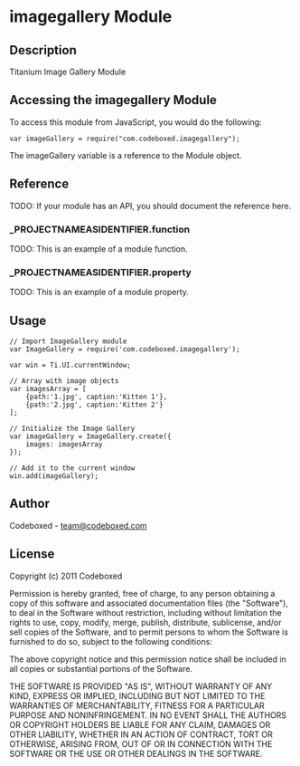 # imagegallery Module

## Description

Titanium Image Gallery Module

## Accessing the imagegallery Module

To access this module from JavaScript, you would do the following:

	var imageGallery = require("com.codeboxed.imagegallery");

The imageGallery variable is a reference to the Module object.	

## Reference

TODO: If your module has an API, you should document
the reference here.

### ___PROJECTNAMEASIDENTIFIER__.function

TODO: This is an example of a module function.

### ___PROJECTNAMEASIDENTIFIER__.property

TODO: This is an example of a module property.

## Usage

	// Import ImageGallery module
	var ImageGallery = require('com.codeboxed.imagegallery');
	
	var win = Ti.UI.currentWindow;
	
	// Array with image objects
	var imagesArray = [
	    {path:'1.jpg', caption:'Kitten 1'},
	    {path:'2.jpg', caption:'Kitten 2'}
	];
	
	// Initialize the Image Gallery
	var imageGallery = ImageGallery.create({
	    images: imagesArray
	});
	
	// Add it to the current window
	win.add(imageGallery);

## Author

Codeboxed - <team@codeboxed.com>

## License

Copyright (c) 2011 Codeboxed

Permission is hereby granted, free of charge, to any person
obtaining a copy of this software and associated documentation
files (the "Software"), to deal in the Software without
restriction, including without limitation the rights to use,
copy, modify, merge, publish, distribute, sublicense, and/or sell
copies of the Software, and to permit persons to whom the
Software is furnished to do so, subject to the following
conditions:

The above copyright notice and this permission notice shall be
included in all copies or substantial portions of the Software.

THE SOFTWARE IS PROVIDED "AS IS", WITHOUT WARRANTY OF ANY KIND,
EXPRESS OR IMPLIED, INCLUDING BUT NOT LIMITED TO THE WARRANTIES
OF MERCHANTABILITY, FITNESS FOR A PARTICULAR PURPOSE AND
NONINFRINGEMENT. IN NO EVENT SHALL THE AUTHORS OR COPYRIGHT
HOLDERS BE LIABLE FOR ANY CLAIM, DAMAGES OR OTHER LIABILITY,
WHETHER IN AN ACTION OF CONTRACT, TORT OR OTHERWISE, ARISING
FROM, OUT OF OR IN CONNECTION WITH THE SOFTWARE OR THE USE OR
OTHER DEALINGS IN THE SOFTWARE.
